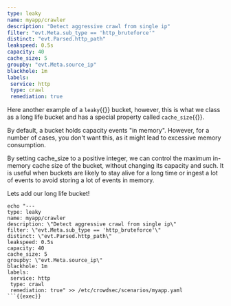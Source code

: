```yaml
---
type: leaky
name: myapp/crawler
description: "Detect aggressive crawl from single ip"
filter: "evt.Meta.sub_type == 'http_bruteforce'"
distinct: "evt.Parsed.http_path"
leakspeed: 0.5s
capacity: 40
cache_size: 5
groupby: "evt.Meta.source_ip"
blackhole: 1m
labels:
 service: http
 type: crawl
 remediation: true
```

Here another example of a `leaky`{{}} bucket, however, this is what we class as a long life bucket and has a special property called `cache_size`{{}}.

By default, a bucket holds capacity events "in memory". However, for a number of cases, you don't want this, as it might lead to excessive memory consumption.

By setting cache_size to a positive integer, we can control the maximum in-memory cache size of the bucket, without changing its capacity and such. It is useful when buckets are likely to stay alive for a long time or ingest a lot of events to avoid storing a lot of events in memory.

Lets add our long life bucket!
```
echo "---
type: leaky
name: myapp/crawler
description: \"Detect aggressive crawl from single ip\"
filter: \"evt.Meta.sub_type == 'http_bruteforce'\"
distinct: \"evt.Parsed.http_path\"
leakspeed: 0.5s
capacity: 40
cache_size: 5
groupby: \"evt.Meta.source_ip\"
blackhole: 1m
labels:
 service: http
 type: crawl
 remediation: true" >> /etc/crowdsec/scenarios/myapp.yaml
```{{exec}}